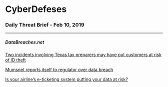 # CyberDefeses
### Daily Threat Brief - Feb 10, 2019

 
-----
 
##### DataBreaches.net
[Two incidents involving Texas tax preparers may have put customers at risk of ID theft](https://www.databreaches.net/two-incidents-involving-texas-tax-preparers-may-have-put-customers-at-risk-of-id-theft/)
 
[Mumsnet reports itself to regulator over data breach](https://www.databreaches.net/mumsnet-reports-itself-to-regulator-over-data-breach/)
 
[Is your airline’s e-ticketing system putting your data at risk?](https://www.databreaches.net/is-your-airlines-e-ticketing-system-putting-your-data-at-risk/)
 
